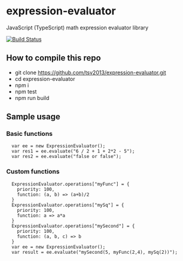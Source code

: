 # expression-evaluator
JavaScript (TypeScript) math expression evaluator library

[![Build Status](https://travis-ci.org/tsv2013/expression-evaluator.svg?branch=master)](https://travis-ci.org/tsv2013/expression-evaluator)



## How to compile this repo
 - git clone https://github.com/tsv2013/expression-evaluator.git
 - cd expression-evaluator
 - npm i
 - npm test
 - npm run build


## Sample usage

### Basic functions
```JS
  var ee = new ExpressionEvaluator();
  var res1 = ee.evaluate("6 / 2 + 1 + 2*2 - 5");
  var res2 = ee.evaluate("false or false");
```

### Custom functions
```JS
  ExpressionEvaluator.operations["myFunc"] = {
    priority: 100,
    function: (a, b) => (a+b)/2
  }
  ExpressionEvaluator.operations["mySq"] = {
    priority: 100,
    function: a => a*a
  }
  ExpressionEvaluator.operations["mySecond"] = {
    priority: 100,
    function: (a, b, c) => b
  }
  var ee = new ExpressionEvaluator();
  var result = ee.evaluate("mySecond(5, myFunc(2,4), mySq(2))");
```
